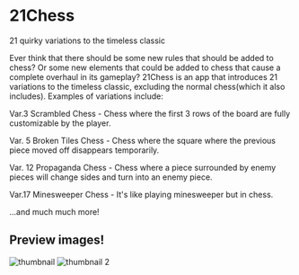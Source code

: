 # 21Chess
21 quirky variations to the timeless classic

Ever think that there should be some new rules that should be added to chess? Or some new elements that could be added to chess that cause a complete overhaul in its gameplay? 21Chess is an app that introduces 21 variations to the timeless classic, excluding the normal chess(which it also includes). Examples of variations include:

Var.3 Scrambled Chess - Chess where the first 3 rows of the board are fully customizable by the player.

Var. 5 Broken Tiles Chess - Chess where the square where the previous piece moved off disappears temporarily.

Var. 12 Propaganda Chess - Chess where a piece surrounded by enemy pieces will change sides and turn into an enemy piece.

Var.17 Minesweeper Chess - It's like playing minesweeper but in chess.

...and much much more!


## Preview images!
![thumbnail](https://user-images.githubusercontent.com/77540391/227998224-94b3863e-6081-4fa3-9f61-892f28948e41.jpg)
![thumbnail 2](https://user-images.githubusercontent.com/77540391/227998202-2f850dc9-d38e-4378-85bb-90b1d381b53e.jpg)

